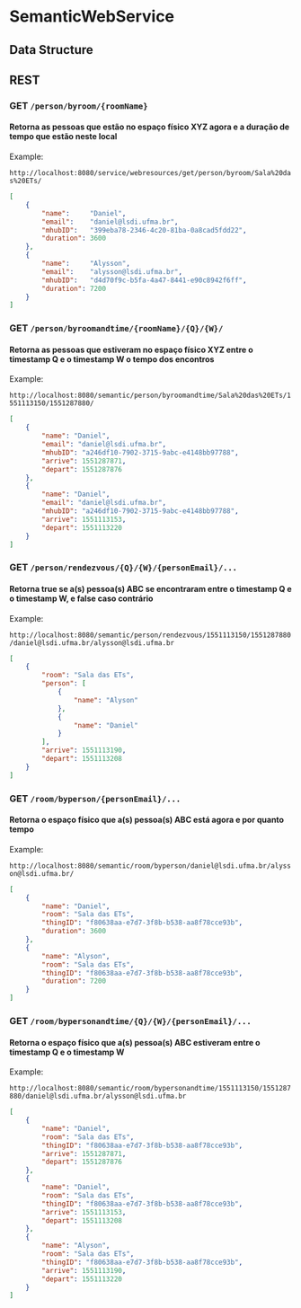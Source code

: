# SemanticWebService

## Data Structure

## REST

### **GET**   `/person/byroom/{roomName}`
#### Retorna as pessoas que estão no espaço físico XYZ agora e a duração de tempo que estão neste local

Example:

`http://localhost:8080/service/webresources/get/person/byroom/Sala%20das%20ETs/`

```json
[
    {
        "name":		"Daniel",
        "email":	"daniel@lsdi.ufma.br",
        "mhubID":	"399eba78-2346-4c20-81ba-0a8cad5fdd22",
        "duration":	3600
    },
    {
        "name":		"Alysson",
        "email":	"alysson@lsdi.ufma.br",
        "mhubID":	"d4d70f9c-b5fa-4a47-8441-e90c8942f6ff",
        "duration":	7200
    }
]
```


### **GET**   `/person/byroomandtime/{roomName}/{Q}/{W}/`
#### Retorna as pessoas que estiveram no espaço físico XYZ entre o timestamp Q e o timestamp W o tempo dos encontros

Example:

`http://localhost:8080/semantic/person/byroomandtime/Sala%20das%20ETs/1551113150/1551287880/`

```json
[
    {
        "name": "Daniel", 
        "email": "daniel@lsdi.ufma.br", 
        "mhubID": "a246df10-7902-3715-9abc-e4148bb97788", 
        "arrive": 1551287871, 
        "depart": 1551287876
    }, 
    {
        "name": "Daniel", 
        "email": "daniel@lsdi.ufma.br", 
        "mhubID": "a246df10-7902-3715-9abc-e4148bb97788", 
        "arrive": 1551113153, 
        "depart": 1551113220
    }
]
```


### **GET**   `/person/rendezvous/{Q}/{W}/{personEmail}/...`
#### Retorna true se a(s) pessoa(s) ABC se encontraram entre o timestamp Q e o timestamp W, e false caso contrário

Example:

`http://localhost:8080/semantic/person/rendezvous/1551113150/1551287880/daniel@lsdi.ufma.br/alysson@lsdi.ufma.br`

```json
[
    {
        "room": "Sala das ETs", 
        "person": [
            {
                "name": "Alyson"
            }, 
            {
                "name": "Daniel"
            }
        ], 
        "arrive": 1551113190, 
        "depart": 1551113208
    }
]
```


### **GET**   `/room/byperson/{personEmail}/...`
#### Retorna o espaço físico que a(s) pessoa(s) ABC está agora e por quanto tempo

Example:

`http://localhost:8080/semantic/room/byperson/daniel@lsdi.ufma.br/alysson@lsdi.ufma.br/`

```json
[
    {
        "name": "Daniel", 
        "room": "Sala das ETs", 
        "thingID": "f80638aa-e7d7-3f8b-b538-aa8f78cce93b", 
        "duration":	3600
    },
    {
        "name": "Alyson", 
        "room": "Sala das ETs", 
        "thingID": "f80638aa-e7d7-3f8b-b538-aa8f78cce93b", 
        "duration":	7200
    }
]
```


### **GET**   `/room/bypersonandtime/{Q}/{W}/{personEmail}/...`
#### Retorna o espaço físico que a(s) pessoa(s) ABC estiveram entre o timestamp Q e o timestamp W

Example:

`http://localhost:8080/semantic/room/bypersonandtime/1551113150/1551287880/daniel@lsdi.ufma.br/alysson@lsdi.ufma.br`

```json
[
    {
        "name": "Daniel", 
        "room": "Sala das ETs", 
        "thingID": "f80638aa-e7d7-3f8b-b538-aa8f78cce93b", 
        "arrive": 1551287871, 
        "depart": 1551287876
    }, 
    {
        "name": "Daniel", 
        "room": "Sala das ETs", 
        "thingID": "f80638aa-e7d7-3f8b-b538-aa8f78cce93b", 
        "arrive": 1551113153, 
        "depart": 1551113208
    }, 
    {
        "name": "Alyson", 
        "room": "Sala das ETs", 
        "thingID": "f80638aa-e7d7-3f8b-b538-aa8f78cce93b", 
        "arrive": 1551113190, 
        "depart": 1551113220
    }
]
```
